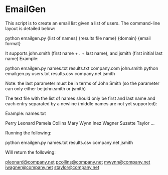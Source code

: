 # EmailGen
This script is to create an email list given a list of users. The command-line layout is detailed below:

python emailgen.py {list of names} {results file name} {domain} {email format}

It supports john.smith (first name + . + last name), and jsmith (first initial last name)
Example:

python emailgen.py names.txt results.txt company.com john.smith
python emailgen.py users.txt results.csv company.net jsmith

Note: the last parameter must be in terms of John Smith (so the parameter can only either be john.smith or jsmith)

The text file with the list of names should only be first and last name and each entry separated by a newline (middle names are not yet supported):

Example: names.txt

Perry Leonard
Pamela Collins
Mary Wynn
Inez Wagner
Suzette Taylor
...

Running the following:

python emailgen.py names.txt results.csv company.net jsmith

Will return the following:

pleonard@company.net
pcollins@company.net
mwynn@company.net
iwagner@company.net
staylor@company.net

